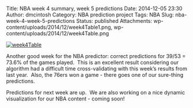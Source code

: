 Title: NBA week 4 summary, week 5 predictions
Date: 2014-12-05 23:30
Author: dmcintosh
Category: NBA prediction project
Tags: NBA
Slug: nba-week-4-week-5-predictions
Status: published
Attachments: wp-content/uploads/2014/12/week4Table1.png, wp-content/uploads/2014/12/week4Table.png

[![week4Table]({static}/wp-content/uploads/2014/12/week4Table1.png)]({static}/wp-content/uploads/2014/12/week4Table1.png)

Another good week for the NBA predictor: correct predictions for 39/53 = 73.6% of the games played.  This is an excellent result considering our algorithm had a difficult time cross-validating with this week’s results from last year.  Also, the 76ers won a game - there goes one of our sure-thing predictions.

Predictions for next week are up.  We are also working on a nice dynamic visualization for our NBA content - coming soon!
